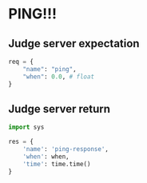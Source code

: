 # PING!!!

## Judge server expectation

```python
req = {
    "name": "ping",
    "when": 0.0, # float
}
```

## Judge server return

```python
import sys

res = {
    'name': 'ping-response', 
    'when': when, 
    'time': time.time()
}
```
